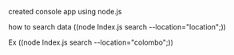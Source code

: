 created console app using node.js

how to search data ((node Index.js search --location="location";))


Ex
((node Index.js search --location="colombo";))